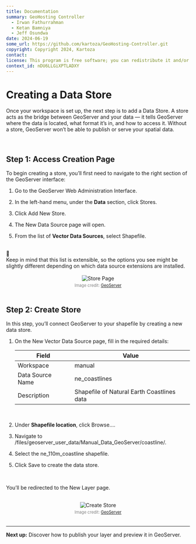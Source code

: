 ```yaml
---
title: Documentation
summary: GeoHosting Controller
  - Irwan Fathurrahman
  - Ketan Bamniya
  - Jeff Osundwa
date: 2024-06-19
some_url: https://github.com/kartoza/GeoHosting-Controller.git
copyright: Copyright 2024, Kartoza
contact:
license: This program is free software; you can redistribute it and/or modify it under the terms of the GNU Affero General Public License as published by the Free Software Foundation; either version 3 of the License, or (at your option) any later version.
context_id: nDU6LLGiXPTLADXY
---
```


# Creating a Data Store

Once your workspace is set up, the next step is to add a Data Store. A store acts as the bridge between GeoServer and your data — it tells GeoServer where the data is located, what format it’s in, and how to access it. Without a store, GeoServer won’t be able to publish or serve your spatial data.

<br>

## Step 1: Access Creation Page

To begin creating a store, you’ll first need to navigate to the right section of the GeoServer interface:

1. Go to the GeoServer <span class="ui-page-label">Web Administration Interface</span>.

2. In the left-hand menu, under the **Data** section, click <span class="ui-generic-label">Stores</span>.

3. Click <span class="ui-generic-label">Add New Store</span>.

4. The <span class="ui-page-label">New Data Source</span> page will open.

5. From the list of **Vector Data Sources**, select <span class="ui-generic-label">Shapefile</span>.

<br>

<div class="alert alert-note">
  <div class="alert-icon">📝</div>
  <div class="alert-text">
    Keep in mind that this list is extensible, so the options you see might be slightly different depending on which data source extensions are installed.
  </div>
</div>

<br>

<div style="text-align: center;">
  <img src="../../img/geoserver-img-14-1.png" alt="Store Page" width="auto">
  <div style="font-size: 0.8em; color: gray; margin-top: 4px;">
    Image credit: <a href="https://geoserver.org/" target="_blank">GeoServer</a>
  </div>
</div>

<br>

## Step 2: Create Store

In this step, you’ll connect GeoServer to your shapefile by creating a new data store.

1. On the <span class="ui-page-label">New Vector Data Source</span> page, fill in the required details:

     <table class="my-table-style">
     <thead>
     <tr>
          <th>Field</th>
          <th>Value</th>
     </tr>
     </thead>
     <tbody>
     <tr>
          <td>Workspace</td>
          <td>manual</td>
     </tr>
     <tr>
          <td>Data Source Name</td>
          <td>ne_coastlines</td>
     </tr>
     <tr>
          <td>Description</td>
          <td>Shapefile of Natural Earth Coastlines data</td>
     </tr>
     </tbody>
     </table>

     <br>

2. Under **Shapefile location**, click <span class="ui-generic-label">Browse...</span>.

3. Navigate to <span class="ui-filename">/files/geoserver_user_data/Manual_Data_GeoServer/coastline/</span>.

4. Select the <span class="ui-filename">ne_110m_coastline</span> shapefile.

5. Click <span class="ui-generic-label">Save</span> to create the data store.

<br>

You’ll be redirected to the <span class="ui-page-label">New Layer</span> page.

<br>

<div style="text-align: center;">
  <img src="../../img/geoserver-img-14-2.png" alt="Create Store" width="auto">
  <div style="font-size: 0.8em; color: gray; margin-top: 4px;">
    Image credit: <a href="https://geoserver.org/" target="_blank">GeoServer</a>
  </div>
</div>

<br>

---

**Next up:** Discover how to publish your layer and preview it in GeoServer.

<br>
